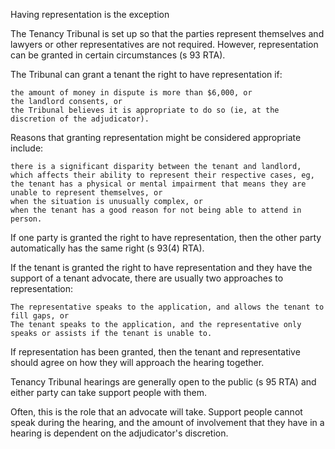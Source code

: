 
Having representation is the exception

The Tenancy Tribunal is set up so that the parties represent themselves and lawyers or other representatives are not required. However, representation can be granted in certain circumstances (s 93 RTA).

The Tribunal can grant a tenant the right to have representation if:

    the amount of money in dispute is more than $6,000, or
    the landlord consents, or
    the Tribunal believes it is appropriate to do so (ie, at the discretion of the adjudicator).

Reasons that granting representation might be considered appropriate include:

    there is a significant disparity between the tenant and landlord, which affects their ability to represent their respective cases, eg, the tenant has a physical or mental impairment that means they are unable to represent themselves, or
    when the situation is unusually complex, or
    when the tenant has a good reason for not being able to attend in person.

If one party is granted the right to have representation, then the other party automatically has the same right (s 93(4) RTA).

If the tenant is granted the right to have representation and they have the support of a tenant advocate, there are usually two approaches to representation:

    The representative speaks to the application, and allows the tenant to fill gaps, or
    The tenant speaks to the application, and the representative only speaks or assists if the tenant is unable to.

If representation has been granted, then the tenant and representative should agree on how they will approach the hearing together.

Tenancy Tribunal hearings are generally open to the public (s 95 RTA) and either party can take support people with them.

Often, this is the role that an advocate will take. Support people cannot speak during the hearing, and the amount of involvement that they have in a hearing is dependent on the adjudicator's discretion.
